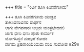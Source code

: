 +++
title = "೦೨೯ ತೂಗಿ ಕಿವಿವರೆಗುಗಿದು"

+++
ತೂಗಿ ಕಿವಿವರೆಗುಗಿದು ಯಂತ್ರವ  
ತಾಗಿಸಿದನಂಬಿನಲಿ ಪಾರ್ಥನ  
ಲಾಗು ವೇಗವನಾರು ಬಲ್ಲರು ಯಂತ್ರಭೇದದಲಿ   
ಜಾಗು ಧಣು ಧಣು ಪೂತು ಕಾರ್ಮುಕ   
ಯೋಗಸಿದ್ಧನೆ ಮಝರೆ ಕೋದಂ  
ಡಾಗಮ ತ್ರಿಪುರಾರಿಯೆಂದುದು ವಂದಿ ಸಂದೋಹ     ॥29॥